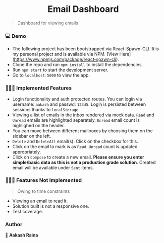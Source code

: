 <h1 align="center">Email Dashboard</h1>

> Dashboard for viewing emails


### 💻 Demo

- The following project has been bootstrapped via React-Spawn-CLI. It is my personal project and is available via NPM. [View Here] (https://www.npmjs.com/package/react-spawn-cli).
- Clone the repo and run `npm install` to install the dependencies.
- Run `npm start` to start the development server.
- Go to `localhost:5000` to view the app.

### 🏃🏻‍♂️ Implemented Features

- Login functionality and auth protected routes. You can login via username: `aakash` and passwd: `12345`. Login is persisted between sessions thanks to `localStorage`.
- Viewing a list of emails in the inbox rendered via mock data. `Read` and `Unread` emails are highlighted separately. `Unread` email count is highlighed on the header.
- You can move between different mailboxes by choosing them on the sidebar on the left. 
- `Delete` and `DeleteAll` email(s). Click on the checkbox for this.
- Click on the email to mark is as `Read`. `Unread` count is updated appropriately.
- Click on `Compose` to create a new email. __Please ensure you enter simple/basic data as this is not a production grade solution__. Created email will be available under `Sent` items.

### 🏃🏻‍♂️ Features Not Implemented

> Owing to time constraints

- Viewing an email to read it. 
- Solution built is not a responsive one.
- Test coverage.


### Author

👤 **Aakash Raina**
